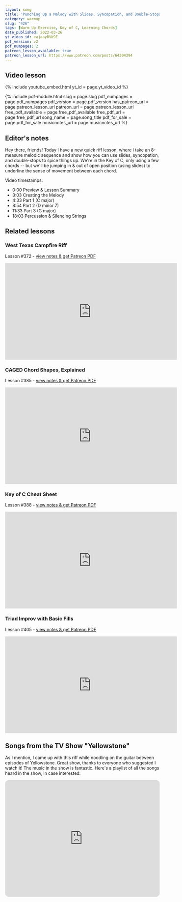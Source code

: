 ```yaml
---
layout: song
title: 'Punching Up a Melody with Slides, Syncopation, and Double-Stops'
category: warmup
slug: "426"
tags: [Warm Up Exercise, Key of C, Learning Chords]
date_published: 2022-03-26
yt_video_id: eajaayRVK9E
pdf_version: v2
pdf_numpages: 2
patreon_lesson_available: true
patreon_lesson_url: https://www.patreon.com/posts/64304394
---
```


## Video lesson

{% include youtube_embed.html yt_id = page.yt_video_id %}

{% include pdf-module.html slug = page.slug pdf_numpages = page.pdf_numpages pdf_version = page.pdf_version has_patreon_url = page.patreon_lesson_url patreon_url = page.patreon_lesson_url free_pdf_available = page.free_pdf_available free_pdf_url = page.free_pdf_url song_name = page.song_title pdf_for_sale = page.pdf_for_sale musicnotes_url = page.musicnotes_url %}

## Editor's notes

Hey there, friends! Today I have a new quick riff lesson, where I take an 8-measure melodic sequence and show how you can use slides, syncopation, and double-stops to spice things up. We're in the Key of C, only using a few chords -- but we'll be jumping in & out of open position (using slides) to underline the sense of movement between each chord.

Video timestamps:

- 0:00 Preview & Lesson Summary
- 3:03 Creating the Melody
- 4:33 Part 1 (C major)
- 8:54 Part 2 (D minor 7)
- 11:33 Part 3 (G major)
- 18:03 Percussion & Silencing Strings

## Related lessons

### West Texas Campfire Riff

Lesson #372 - [view notes & get Patreon PDF](https://playsongnotes.com/lessons/372/)

<iframe width="560" height="315" src="https://www.youtube.com/embed/9bslSuOdO_c" frameborder="0" allow="accelerometer; autoplay; encrypted-media; gyroscope; picture-in-picture" allowfullscreen></iframe>


### CAGED Chord Shapes, Explained

Lesson #385 - [view notes & get Patreon PDF](https://playsongnotes.com/lessons/385/)

<iframe width="560" height="315" src="https://www.youtube.com/embed/cie7a8_SrEA" frameborder="0" allow="accelerometer; autoplay; encrypted-media; gyroscope; picture-in-picture" allowfullscreen></iframe>


### Key of C Cheat Sheet

Lesson #388 - [view notes & get Patreon PDF](https://playsongnotes.com/lessons/388/)

<iframe width="560" height="315" src="https://www.youtube.com/embed/idpDK_QMpTI" frameborder="0" allow="accelerometer; autoplay; encrypted-media; gyroscope; picture-in-picture" allowfullscreen></iframe>

### Triad Improv with Basic Fills

Lesson #405 - [view notes & get Patreon PDF](https://playsongnotes.com/lessons/405/)

<iframe width="560" height="315" src="https://www.youtube.com/embed/ZDnrh5PQyOk" frameborder="0" allow="accelerometer; autoplay; encrypted-media; gyroscope; picture-in-picture" allowfullscreen></iframe>


## Songs from the TV Show "Yellowstone"

As I mention, I came up with this riff while noodling on the guitar between episodes of Yellowstone. Great show, thanks to everyone who suggested I watch it! The music in the show is fantastic. Here's a playlist of all the songs heard in the show, in case interested:

<iframe style="border-radius:12px" src="https://open.spotify.com/embed/playlist/46YCA7r7jng5k3QmoI47pN?utm_source=generator" width="100%" height="380" frameBorder="0" allowfullscreen="" allow="autoplay; clipboard-write; encrypted-media; fullscreen; picture-in-picture"></iframe>
